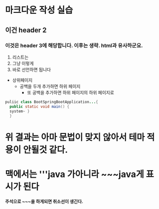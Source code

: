 #  마크다운 작성 실습

## 이건 header 2

### 이것은 header 3에 해당합니다. 이후는 생략. html과 유사하군요.


1. 리스트는
2. 그냥 이렇게
3. 바로 선언하면 됩니다



* 상위페이지
  * 공백을 두개 추가하면 하위 페이지
    * 또 공백을 추가하면 하위 페이지의 하위 페이지로 
 
~~~java
puliic class BootSpringBootApplication...{ 
  public static void main() {
  system~ }
  }
~~~

# 위 결과는 아마 문법이 맞지 않아서 테마 적용이 안될것 같다.

# 맥에서는 '''java 가아니라 ~~~java게 표시가 된다

#### 주석으로 ~~~을 하게되면 취소선이 생긴다.
